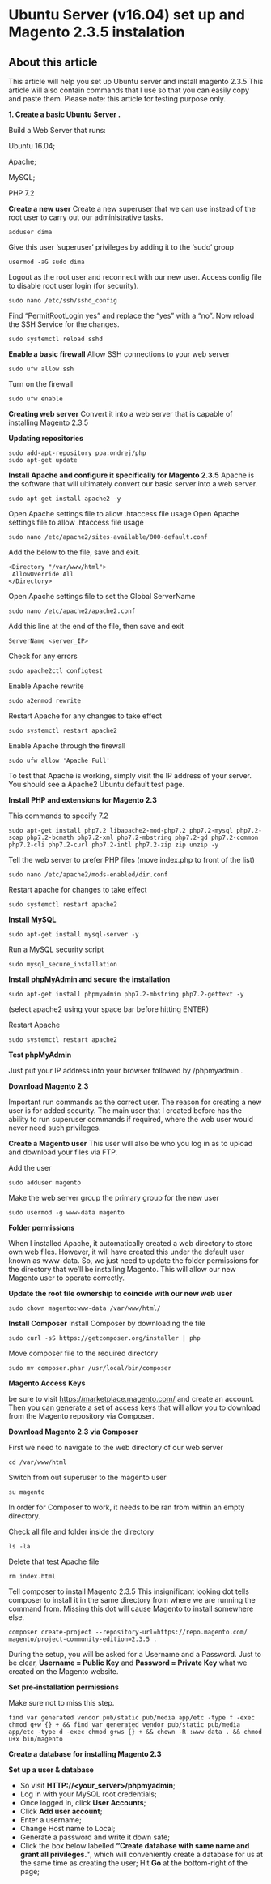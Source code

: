 <h1>Ubuntu Server (v16.04) set up and Magento 2.3.5 instalation</h1>

## About this article
This article will help you set up Ubuntu server and install magento 2.3.5 
This article will also contain commands that I use so that you can easily copy and paste them. Please note: this article for testing purpose only.

**1. Create a basic Ubuntu Server .**

Build a Web Server that runs:

Ubuntu 16.04;

Apache;

MySQL;

PHP 7.2

**Create a new user**
Create a new superuser that we can use instead of the root user to carry out our administrative tasks.

    adduser dima
Give this user ‘superuser’ privileges by adding it to the ‘sudo’ group

    usermod -aG sudo dima
Logout as the root user and reconnect with our new user.
Access config file to disable root user login (for security).

    sudo nano /etc/ssh/sshd_config
    
Find “PermitRootLogin yes” and replace the “yes” with a “no”.
Now reload the SSH Service for the changes.

    sudo systemctl reload sshd
 **Enable a basic firewall**
 Allow SSH connections to your web server
 

    sudo ufw allow ssh
Turn on the firewall

    sudo ufw enable
**Creating web server**
Convert it into a web server that is capable of installing Magento 2.3.5

**Updating repositories**

    sudo add-apt-repository ppa:ondrej/php
    sudo apt-get update
**Install Apache and configure it specifically for Magento 2.3.5**
Apache is the software that will ultimately convert our basic server into a web server.

    sudo apt-get install apache2 -y
Open Apache settings file to allow .htaccess file usage
Open Apache settings file to allow .htaccess file usage

    sudo nano /etc/apache2/sites-available/000-default.conf
Add the below to the file, save and exit.

    <Directory "/var/www/html">
     AllowOverride All
    </Directory>
Open Apache settings file to set the Global ServerName

    sudo nano /etc/apache2/apache2.conf
Add this line at the end of the file, then save and exit

    ServerName <server_IP>
Check for any errors

    sudo apache2ctl configtest
Enable Apache rewrite

    sudo a2enmod rewrite
Restart Apache for any changes to take effect

    sudo systemctl restart apache2
Enable Apache through the firewall

    sudo ufw allow 'Apache Full'
To test that Apache is working, simply visit the IP address of your server. You should see a Apache2 Ubuntu default test page.

**Install PHP and extensions for Magento 2.3**

This commands to specify 7.2

    sudo apt-get install php7.2 libapache2-mod-php7.2 php7.2-mysql php7.2-soap php7.2-bcmath php7.2-xml php7.2-mbstring php7.2-gd php7.2-common php7.2-cli php7.2-curl php7.2-intl php7.2-zip zip unzip -y

Tell the web server to prefer PHP files (move index.php to front of the list)

    sudo nano /etc/apache2/mods-enabled/dir.conf

Restart apache for changes to take effect

    sudo systemctl restart apache2

**Install MySQL**

    sudo apt-get install mysql-server -y

Run a MySQL security script

    sudo mysql_secure_installation

**Install phpMyAdmin and secure the installation**

    sudo apt-get install phpmyadmin php7.2-mbstring php7.2-gettext -y

(select apache2 using your space bar before hitting ENTER)

Restart Apache

    sudo systemctl restart apache2

**Test phpMyAdmin**

Just put your IP address into your browser followed by /phpmyadmin .

**Download Magento 2.3**

Important run commands as the correct user. The reason for creating a new user is for added security. The main user that I created before has the ability to run superuser commands if required, where the web user would never need such privileges.

**Create a Magento user**
This user will also be who you log in as to upload and download your files via FTP.

Add the user 

    sudo adduser magento
    
Make the web server group the primary group for the new user

    sudo usermod -g www-data magento
    
**Folder permissions**

When I installed Apache, it automatically created a web directory to store own web files. However, it will have created this under the default user known as www-data. So, we just need to update the folder permissions for the directory that we’ll be installing Magento. This will allow our new Magento user to operate correctly.

**Update the root file ownership to coincide with our new web user**

    sudo chown magento:www-data /var/www/html/

**Install Composer**
Install Composer by downloading the file 

    sudo curl -sS https://getcomposer.org/installer | php

Move composer file to the required directory

    sudo mv composer.phar /usr/local/bin/composer

**Magento Access Keys**

be sure to visit  https://marketplace.magento.com/ and create an account. Then you can generate a set of access keys that will allow you to download from the Magento repository via Composer.


**Download Magento 2.3 via Composer**

First we need to navigate to the web directory of our web server

    cd /var/www/html

Switch from out superuser to the magento user

    su magento

In order for Composer to work, it needs to be ran from within an empty directory.

Check all file and folder inside the directory

    ls -la

Delete that test Apache file

    rm index.html

Tell composer to install Magento 2.3.5 
This insignificant looking dot tells composer to install it in the same directory from where we are running the command from. Missing this dot will cause Magento to install somewhere else.

    composer create-project --repository-url=https://repo.magento.com/ magento/project-community-edition=2.3.5 .

During the setup, you will be asked for a Username and a Password. Just to be clear, **Username = Public Key** and **Password = Private Key** what we created on the Magento website.

**Set pre-installation permissions**

Make sure not to miss this step.

    find var generated vendor pub/static pub/media app/etc -type f -exec chmod g+w {} + && find var generated vendor pub/static pub/media app/etc -type d -exec chmod g+ws {} + && chown -R :www-data . && chmod u+x bin/magento

**Create a database for installing Magento 2.3**

**Set up a user & database**

 - So visit  **HTTP://<your_server>/phpmyadmin**;
 - Log in with your MySQL root credentials;
 - Once logged in, click  **User Accounts**;
 - Click  **Add user account**;
 - Enter a username;
 - Change Host name to Local;
 - Generate a password and write it down safe;
 - Click the box below labelled  **“Create database with same name and
   grant all privileges.”**, which will conveniently create a database
   for us at the same time as creating the user; Hit  **Go**  at the
   bottom-right of the page;

   
<!--
**dmitrijpotapcik/dmitrijpotapcik** is a ✨ _special_ ✨ repository because its `README.md` (this file) appears on your GitHub profile.

Here are some ideas to get you started:

- 🔭 I’m currently working on ...
- 🌱 I’m currently learning ...
- 👯 I’m looking to collaborate on ...
- 🤔 I’m looking for help with ...
- 💬 Ask me about ...
- 📫 How to reach me: ...
- 😄 Pronouns: ...
- ⚡ Fun fact: ...
-->
